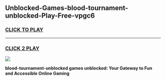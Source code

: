 
## Unblocked-Games-blood-tournament-unblocked-Play-Free-vpgc6
<h3>
<a href="https://premium76.site?title=blood-tournament-unblocked&ref=18A1">CLICK TO PLAY</a></h3>
<hr>

<h3>
<a href="https://premium76.site?title=blood-tournament-unblocked&ref=18A1">CLICK 2 PLAY</a>
  
</h3>

<a href="https://premium76.site?title=blood-tournament-unblocked&ref=18A1"><img src="https://clearcache.store/games.png"></a>


**blood-tournament-unblocked games unblocked: Your Gateway to Fun and Accessible Online Gaming**
